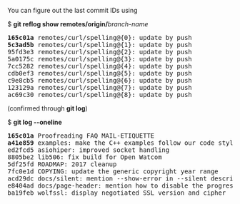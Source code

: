 You can figure out the last commit IDs using   

$ <b>git reflog show remotes/origin/</b><em>branch-name</em>  

<pre>
<b>165c01a</b> remotes/curl/spelling@{0}: update by push
<b>5c3ad5b</b> remotes/curl/spelling@{1}: update by push
95fd3e3 remotes/curl/spelling@{2}: update by push
5a0175c remotes/curl/spelling@{3}: update by push
7cc5282 remotes/curl/spelling@{4}: update by push
cdb0ef3 remotes/curl/spelling@{5}: update by push
c9e8cb5 remotes/curl/spelling@{6}: update by push
123129a remotes/curl/spelling@{7}: update by push
ac69c30 remotes/curl/spelling@{8}: update by push
</pre>

(confirmed through **git log**)  

$ <b>git log --oneline</b>   

<pre>
<b>165c01a</b> Proofreading FAQ MAIL-ETIQUETTE
<b>a41e859</b> examples: make the C++ examples follow our code style too
ed2fcd5 asiohiper: improved socket handling
8805be2 lib506: fix build for Open Watcom
5df25fd ROADMAP: 2017 cleanup
7fc0e1d COPYING: update the generic copyright year range
acd29dc docs/silent: mention --show-error in --silent description
e8404ad docs/page-header: mention how to disable the progress meter
ba19feb wolfssl: display negotiated SSL version and cipher
</pre>
